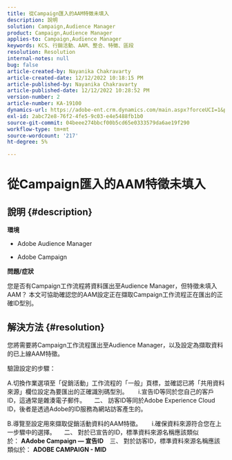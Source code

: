 ```yaml
---
title: 從Campaign匯入的AAM特徵未填入
description: 說明
solution: Campaign,Audience Manager
product: Campaign,Audience Manager
applies-to: Campaign,Audience Manager
keywords: KCS、行銷活動、AAM、整合、特徵、區段
resolution: Resolution
internal-notes: null
bug: false
article-created-by: Nayanika Chakravarty
article-created-date: 12/12/2022 10:18:15 PM
article-published-by: Nayanika Chakravarty
article-published-date: 12/12/2022 10:28:52 PM
version-number: 2
article-number: KA-19100
dynamics-url: https://adobe-ent.crm.dynamics.com/main.aspx?forceUCI=1&pagetype=entityrecord&etn=knowledgearticle&id=c873c2d9-6a7a-ed11-81ac-6045bd006b25
exl-id: 2abc72e8-76f2-4fe5-9c03-e4e5488fb1b0
source-git-commit: 04beee274bbcf00b5cd65e0333579da6ae19f290
workflow-type: tm+mt
source-wordcount: '217'
ht-degree: 5%

---
```


# 從Campaign匯入的AAM特徵未填入

## 說明 {#description}


<b>環境</b>

- Adobe Audience Manager

- Adobe Campaign

<b>問題/症狀</b>

您是否有Campaign工作流程將資料匯出至Audience Manager，但特徵未填入AAM？ 本文可協助確認您的AAM設定正在擷取Campaign工作流程正在匯出的正確ID型別。


## 解決方法 {#resolution}


您將需要將Campaign工作流程匯出至Audience Manager，以及設定為擷取資料的已上線AAM特徵。  

驗證設定的步驟：

A.切換作業選項至「促銷活動」工作流程的「一般」頁標，並確認已將「共用資料來源」欄位設定為要匯出的正確識別碼型別。
     i.宣告ID等同於您自己的客戶ID，這通常是雜湊電子郵件。
    二、 訪客ID等同於Adobe Experience Cloud ID，後者是透過Adobe的ID服務為網站訪客產生的。

B.導覽至設定用來擷取促銷活動資料的AAM特徵。
     i.確保資料來源符合您在上一步驟中的選擇。
    二、 對於已宣告的ID，標準資料來源名稱應該類似於： <b>A</b><b>Adobe Campaign — 宣告ID
 </b>  三、 對於訪客ID，標準資料來源名稱應該類似於： <b>ADOBE CAMPAIGN - MID</b>
